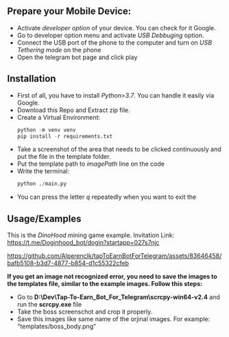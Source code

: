 
## Prepare your Mobile Device:

- Activate *developer option* of your device. You can check for it Google.
- Go to developer option menu and activate *USB Debbuging* option.
- Connect the USB port of the phone to the computer and turn on *USB Tethering mode* on the phone 
- Open the telegram bot page and click play

## Installation 

- First of all, you have to install *Python>3.7*. You can handle it easily via Google.
- Download this Repo and Extract zip file.
- Create a Virtual Environment:
    ```python
    python -m venv venv
    pip install -r requirements.txt
    ```
- Take a screenshot of the area that needs to be clicked continuously and put the file in the template folder.
- Put the template path to *imagePath* line on the code
- Write the terminal: 
    ```python
    python ./main.py
    ```

* You can press the letter *q* repeatedly when you want to exit the 


## Usage/Examples

This is the *DinoHood* mining game example.
Invitation Link: https://t.me/Doginhood_bot/dogin?startapp=027s7njc

https://github.com/Alperenclk/tapToEarnBotForTelegram/assets/83646458/bafb5108-b3d7-4877-b854-d1c55322cfeb

**If you get an image not recognized error, you need to save the images to the templates file, similar to the example images. Follow this steps:**

- Go to **D:\Dev\Tap-To-Earn_Bot_For_Telegram\scrcpy-win64-v2.4** and run the **scrcpy.exe** file
- Take the boss screenschot and crop it properly.
- Save this images like same name of the orjinal images. For example: "templates/boss_body.png"



